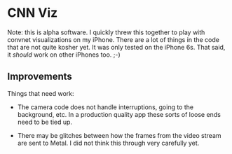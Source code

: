 # CNN Viz 

Note: this is alpha software. I quickly threw this together to play with convnet visualizations on my iPhone. There are a lot of things in the code that are not quite kosher yet. It was only tested on the iPhone 6s. That said, it *should* work on other iPhones too. ;-)

## Improvements

Things that need work:

- The camera code does not handle interruptions, going to the background, etc. In a production quality app these sorts of loose ends need to be tied up.

- There may be glitches between how the frames from the video stream are sent to Metal. I did not think this through very carefully yet.
